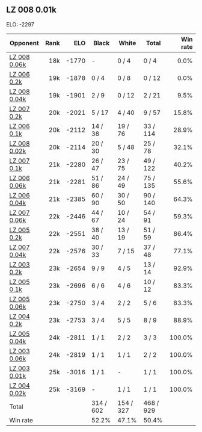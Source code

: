 ## LZ 008 0.01k ##

ELO: -2297

Opponent | Rank | ELO | Black | White | Total | Win rate
---------|-----:|----:|-------|-------|-------|-------:
[LZ 008 0.06k](LZ%20008%200.06k.md) | 18k | -1770 | - | 0 / 4 | 0 / 4 | 0.0%
[LZ 006 0.2k](LZ%20006%200.2k.md) | 19k | -1878 | 0 / 4 | 0 / 8 | 0 / 12 | 0.0%
[LZ 008 0.04k](LZ%20008%200.04k.md) | 19k | -1901 | 2 / 9 | 0 / 12 | 2 / 21 | 9.5%
[LZ 007 0.2k](LZ%20007%200.2k.md) | 20k | -2021 | 5 / 17 | 4 / 40 | 9 / 57 | 15.8%
[LZ 006 0.1k](LZ%20006%200.1k.md) | 20k | -2112 | 14 / 38 | 19 / 76 | 33 / 114 | 28.9%
[LZ 008 0.02k](LZ%20008%200.02k.md) | 20k | -2114 | 20 / 30 | 5 / 48 | 25 / 78 | 32.1%
[LZ 007 0.1k](LZ%20007%200.1k.md) | 21k | -2280 | 26 / 47 | 23 / 75 | 49 / 122 | 40.2%
[LZ 006 0.06k](LZ%20006%200.06k.md) | 21k | -2281 | 51 / 86 | 24 / 49 | 75 / 135 | 55.6%
[LZ 006 0.04k](LZ%20006%200.04k.md) | 21k | -2385 | 60 / 90 | 30 / 50 | 90 / 140 | 64.3%
[LZ 007 0.06k](LZ%20007%200.06k.md) | 22k | -2446 | 44 / 67 | 10 / 24 | 54 / 91 | 59.3%
[LZ 005 0.2k](LZ%20005%200.2k.md) | 22k | -2551 | 38 / 40 | 13 / 19 | 51 / 59 | 86.4%
[LZ 007 0.04k](LZ%20007%200.04k.md) | 22k | -2576 | 30 / 33 | 7 / 15 | 37 / 48 | 77.1%
[LZ 003 0.2k](LZ%20003%200.2k.md) | 23k | -2654 | 9 / 9 | 4 / 5 | 13 / 14 | 92.9%
[LZ 005 0.1k](LZ%20005%200.1k.md) | 23k | -2696 | 6 / 6 | 4 / 6 | 10 / 12 | 83.3%
[LZ 005 0.06k](LZ%20005%200.06k.md) | 23k | -2750 | 3 / 4 | 2 / 2 | 5 / 6 | 83.3%
[LZ 004 0.2k](LZ%20004%200.2k.md) | 23k | -2753 | 3 / 4 | 5 / 5 | 8 / 9 | 88.9%
[LZ 005 0.04k](LZ%20005%200.04k.md) | 24k | -2811 | 1 / 1 | 2 / 2 | 3 / 3 | 100.0%
[LZ 003 0.06k](LZ%20003%200.06k.md) | 24k | -2819 | 1 / 1 | 1 / 1 | 2 / 2 | 100.0%
[LZ 003 0.01k](LZ%20003%200.01k.md) | 25k | -3016 | 1 / 1 | - | 1 / 1 | 100.0%
[LZ 004 0.02k](LZ%20004%200.02k.md) | 25k | -3169 | - | 1 / 1 | 1 / 1 | 100.0%
Total | | | 314 / 602 | 154 / 327 | 468 / 929 | 
Win rate| | | 52.2% | 47.1% | 50.4% | 
